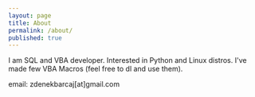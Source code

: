 ```yaml
---
layout: page
title: About
permalink: /about/
published: true
---
```


I am SQL and VBA developer. Interested in Python and Linux distros. I've made few VBA Macros (feel free to dl and use them).

email: zdenekbarcaj[at]gmail.com
